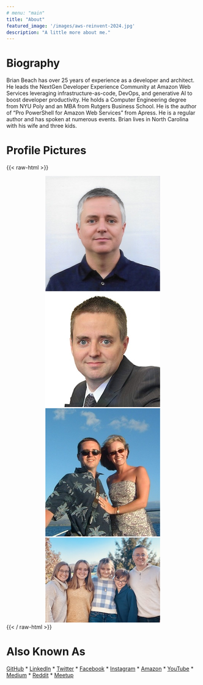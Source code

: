 ```yaml
---
# menu: "main"
title: "About"
featured_image: '/images/aws-reinvent-2024.jpg'
description: "A little more about me."
---
```


# Biography 

Brian Beach has over 25 years of experience as a developer and architect. He leads the NextGen Developer Experience Community at Amazon Web Services leveraging infrastructure-as-code, DevOps, and generative AI to boost developer productivity. He holds a Computer Engineering degree from NYU Poly and an MBA from Rutgers Business School. He is the author of “Pro PowerShell for Amazon Web Services” from Apress. He is a regular author and has spoken at numerous events. Brian lives in North Carolina with his wife and three kids. 

# Profile Pictures


{{< raw-html >}}
<center>
  <a href="profile-pictures/brian-beach-default.jpg">
    <img alt="Casual"
      src="profile-pictures/brian-beach-default-thumbnail.jpg" 
      style="display:inline; max-height:200; width: auto">
  </a>
  <a href="profile-pictures/brian-beach-formal.jpg">
    <img alt="Formal"
      src="profile-pictures/brian-beach-formal-thumbnail.jpg" 
      style="display:inline; max-height:200; width: auto">
  </a>
  </br>
  <a href="profile-pictures/brian-beach-personal.jpg">
    <img alt="Formal"
      src="profile-pictures/brian-beach-personal-thumbnail.jpg" 
      style="display:inline; max-height:200; width: auto">
  </a>
  <a href="profile-pictures/brian-beach-family.jpg">
    <img alt="Formal"
      src="profile-pictures/brian-beach-family-thumbnail.jpg" 
      style="display:inline; max-height:200; width: auto">
  </a>
</center>
{{< / raw-html >}}

# Also Known As

[GitHub](https://github.com/brianjbeach) \*
[LinkedIn](https://www.linkedin.com/in/brianjbeach/) \*
[Twitter](https://twitter.com/brianjbeach) \*
[Facebook](https://www.facebook.com/brianjbeach) \*
[Instagram](https://www.instagram.com/brianjbeach/) \*
[Amazon](https://www.amazon.com/-/e/B00H679Z3S) \*
[YouTube](https://www.youtube.com/channel/UCQO10DnxJBiLf6aXBSb1hvA) \*
[Medium](https://medium.com/@brianjbeach) \*
[Reddit](https://www.reddit.com/user/brianjbeach) \*
[Meetup](https://www.meetup.com/members/147880072/)